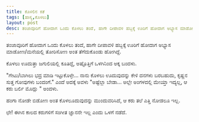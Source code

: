 ```yaml
---
title: ಕೊಳಲಿನ ಕತೆ
tags: [ಹಾಸ್ಯ,ಕೊಳಲು]
layout: post
desc: ತಂಜಾವೂರಿಗೆ ಹೋದಾಗ ಒಂದು ಕೊಳಲು ತಂದೆ, ಹಾಗೇ ದೀಪಾವಳಿ ಹಬ್ಬಕ್ಕೆ ಊರಿಗೆ ಹೋದಾಗ ಅಭ್ಯಾಸ ಮಾಡೋಣ/ಮನೆಯಲ್ಲಿ ತೋರಿಸೋಣ ಅಂತ ತೆಗೆದುಕೊಂಡು ಹೋಗಿದ್ದೆ.
---
```

ತಂಜಾವೂರಿಗೆ ಹೋದಾಗ ಒಂದು ಕೊಳಲು ತಂದೆ, ಹಾಗೇ ದೀಪಾವಳಿ ಹಬ್ಬಕ್ಕೆ ಊರಿಗೆ ಹೋದಾಗ ಅಭ್ಯಾಸ ಮಾಡೋಣ/ಮನೆಯಲ್ಲಿ ತೋರಿಸೋಣ ಅಂತ ತೆಗೆದುಕೊಂಡು ಹೋಗಿದ್ದೆ.

ಕೊಳಲು ಊದುತ್ತಾ ಜಗುಲಿಯಲ್ಲಿ ಕೂತಿದ್ದೆ, ಅಷ್ಟೊತ್ತಿಗೆ ಒಳಗಿನಿಂದ ಅಕ್ಕ ಬಂದಳು.

"ಗೇಟು/ಬಾಗಿಲು ಭದ್ರ ಮಾಡಿ ಇಟ್ಟುಕೊಳ್ಳೇ... ನಾನು ಕೊಳಲು ಊದುವುದನ್ನು ಕೇಳಿ ದನಗಳು ಬರಬಹುದು, ಕೃಷ್ಣನ ಸುತ್ತ ಗೋವುಗಳು ಬಂದಂಗೆ." ಎಂದೆ ಅದಕ್ಕೆ ಅವಳು "ಅಷ್ಟೆಲ್ಲಾ ಬೇಡಾ... ಅಲ್ಲೇ ಅಂಗಳದಲ್ಲಿ ಮೇಯ್ತಾ ಇದ್ಯಲ್ಲ, ಆ ಕರು ಬರ್ಲಿ ಮೊದ್ಲು " ಅಂದಳು.

ಹಂಗಾ ನೋಡೇ ಬಿಡೋಣ ಅಂತ ಕೊಳಲೂದುವುದನ್ನು ಮುಂದುವರಿಸಿದೆ, ಆ ಕರು ತಲೆ ಎತ್ತಿ ನೋಡಲೂ ಇಲ್ಲ.

ಛೇ! ಈಗಿನ ಕಾಲದ ಕರುಗಳಿಗೆ ಸಂಗೀತ ಜ್ಞಾನನೇ ಇಲ್ಲ ಎಂದು ಒಳಗೆ ನಡೆದೆ.
